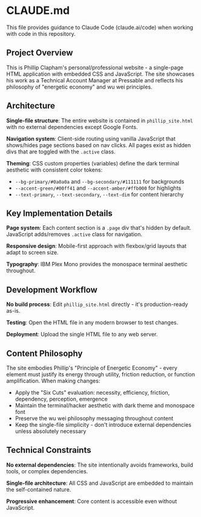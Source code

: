# CLAUDE.md

This file provides guidance to Claude Code (claude.ai/code) when working with code in this repository.

## Project Overview

This is Phillip Clapham's personal/professional website - a single-page HTML application with embedded CSS and JavaScript. The site showcases his work as a Technical Account Manager at Pressable and reflects his philosophy of "energetic economy" and wu wei principles.

## Architecture

**Single-file structure**: The entire website is contained in `phillip_site.html` with no external dependencies except Google Fonts.

**Navigation system**: Client-side routing using vanilla JavaScript that shows/hides page sections based on nav clicks. All pages exist as hidden divs that are toggled with the `.active` class.

**Theming**: CSS custom properties (variables) define the dark terminal aesthetic with consistent color tokens:
- `--bg-primary/#0a0a0a` and `--bg-secondary/#111111` for backgrounds
- `--accent-green/#00ff41` and `--accent-amber/#ffb000` for highlights
- `--text-primary`, `--text-secondary`, `--text-dim` for content hierarchy

## Key Implementation Details

**Page system**: Each content section is a `.page` div that's hidden by default. JavaScript adds/removes `.active` class for navigation.

**Responsive design**: Mobile-first approach with flexbox/grid layouts that adapt to screen size.

**Typography**: IBM Plex Mono provides the monospace terminal aesthetic throughout.

## Development Workflow

**No build process**: Edit `phillip_site.html` directly - it's production-ready as-is.

**Testing**: Open the HTML file in any modern browser to test changes.

**Deployment**: Upload the single HTML file to any web server.

## Content Philosophy

The site embodies Phillip's "Principle of Energetic Economy" - every element must justify its energy through utility, friction reduction, or function amplification. When making changes:

- Apply the "Six Cuts" evaluation: necessity, efficiency, friction, dependency, perception, emergence
- Maintain the terminal/hacker aesthetic with dark theme and monospace font
- Preserve the wu wei philosophy messaging throughout content
- Keep the single-file simplicity - don't introduce external dependencies unless absolutely necessary

## Technical Constraints

**No external dependencies**: The site intentionally avoids frameworks, build tools, or complex dependencies.

**Single-file architecture**: All CSS and JavaScript are embedded to maintain the self-contained nature.

**Progressive enhancement**: Core content is accessible even without JavaScript.